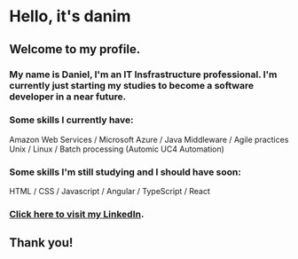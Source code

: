 # Hello, it's danim

## Welcome to my profile.

### My name is Daniel, I'm an IT Insfrastructure professional. I'm currently just starting my studies to become a software developer in a near future.

### Some skills I currently have:
Amazon Web Services / Microsoft Azure / Java Middleware / Agile practices\
Unix / Linux / Batch processing (Automic UC4 Automation)

### Some skills I'm still studying and I should have soon:
HTML / CSS / Javascript / Angular / TypeScript / React

### [Click here to visit my LinkedIn](linkedin.com/in/daniel-m-carvalho).

## Thank you!
